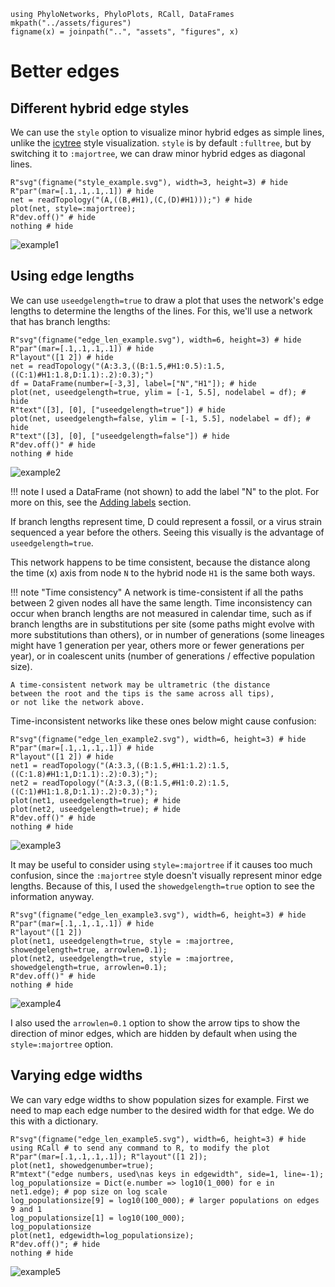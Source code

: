 ```@setup better_edges
using PhyloNetworks, PhyloPlots, RCall, DataFrames
mkpath("../assets/figures")
figname(x) = joinpath("..", "assets", "figures", x)
```

# Better edges

## Different hybrid edge styles

We can use the `style` option to visualize minor hybrid edges as simple lines,
unlike the [icytree](https://icytree.org/) style visualization. `style` is by default `:fulltree`,
but by switching it to `:majortree`, we can draw minor hybrid edges as diagonal lines.

```@example better_edges
R"svg"(figname("style_example.svg"), width=3, height=3) # hide
R"par"(mar=[.1,.1,.1,.1]) # hide
net = readTopology("(A,((B,#H1),(C,(D)#H1)));") # hide
plot(net, style=:majortree);
R"dev.off()" # hide
nothing # hide
```
![example1](../assets/figures/style_example.svg)

## Using edge lengths

We can use `useedgelength=true` to draw a plot that uses the network's edge lengths to determine the lengths of the
lines. For this, we'll use a network that has branch lengths:

```@example better_edges
R"svg"(figname("edge_len_example.svg"), width=6, height=3) # hide
R"par"(mar=[.1,.1,.1,.1]) # hide
R"layout"([1 2]) # hide
net = readTopology("(A:3.3,((B:1.5,#H1:0.5):1.5,((C:1)#H1:1.8,D:1.1):.2):0.3);")
df = DataFrame(number=[-3,3], label=["N","H1"]); # hide
plot(net, useedgelength=true, ylim = [-1, 5.5], nodelabel = df); # hide
R"text"([3], [0], ["useedgelength=true"]) # hide
plot(net, useedgelength=false, ylim = [-1, 5.5], nodelabel = df); # hide
R"text"([3], [0], ["useedgelength=false"]) # hide
R"dev.off()" # hide
nothing # hide
```
![example2](../assets/figures/edge_len_example.svg)

!!! note
    I used a DataFrame (not shown) to add the label "N" to the plot.
    For more on this, see the [Adding labels](@ref) section.

If branch lengths represent time, D could represent a fossil, or a virus strain sequenced
a year before the others. Seeing this visually is the advantage of `useedgelength=true`.

This network happens to be time consistent, because the distance
along the time (x) axis from node `N` to the hybrid node `H1` is
the same both ways.

!!! note "Time consistency"
    A network is time-consistent if all the paths between 2 given nodes all
    have the same length.
    Time inconsistency can occur when branch lengths are not measured in
    calendar time, such as if branch lengths are in substitutions per site
    (some paths might evolve with more substitutions than others), or in
    number of generations (some lineages might have 1 generation per year,
    others more or fewer generations per year), or in coalescent units
    (number of generations / effective population size).

    A time-consistent network may be ultrametric (the distance
    between the root and the tips is the same across all tips),
    or not like the network above.

Time-inconsistent networks like these ones below might cause confusion:

```@example better_edges
R"svg"(figname("edge_len_example2.svg"), width=6, height=3) # hide
R"par"(mar=[.1,.1,.1,.1]) # hide
R"layout"([1 2]) # hide
net1 = readTopology("(A:3.3,((B:1.5,#H1:1.2):1.5,((C:1.8)#H1:1,D:1.1):.2):0.3);");
net2 = readTopology("(A:3.3,((B:1.5,#H1:0.2):1.5,((C:1)#H1:1.8,D:1.1):.2):0.3);");
plot(net1, useedgelength=true); # hide
plot(net2, useedgelength=true); # hide
R"dev.off()" # hide
nothing # hide
```
![example3](../assets/figures/edge_len_example2.svg)

It may be useful to consider using `style=:majortree` if it causes
too much confusion, since the `:majortree` style doesn't visually represent
minor edge lengths. Because of this, I used the `showedgelength=true` option to
see the information anyway.

```@example better_edges
R"svg"(figname("edge_len_example3.svg"), width=6, height=3) # hide
R"par"(mar=[.1,.1,.1,.1]) # hide
R"layout"([1 2])
plot(net1, useedgelength=true, style = :majortree, showedgelength=true, arrowlen=0.1);
plot(net2, useedgelength=true, style = :majortree, showedgelength=true, arrowlen=0.1);
R"dev.off()" # hide
nothing # hide
```
![example4](../assets/figures/edge_len_example3.svg)

I also used the `arrowlen=0.1` option to show the arrow tips to show the direction of minor edges,
which are hidden by default when using the `style=:majortree` option.

## Varying edge widths

We can vary edge widths to show population sizes for example.
First we need to map each edge number to the desired width for that edge.
We do this with a dictionary.

```@repl better_edges
R"svg"(figname("edge_len_example5.svg"), width=6, height=3) # hide
using RCall # to send any command to R, to modify the plot
R"par"(mar=[.1,.1,.1,.1]); R"layout"([1 2]);
plot(net1, showedgenumber=true);
R"mtext"("edge numbers, used\nas keys in edgewidth", side=1, line=-1);
log_populationsize = Dict(e.number => log10(1_000) for e in net1.edge); # pop size on log scale
log_populationsize[9] = log10(100_000); # larger populations on edges 9 and 1
log_populationsize[1] = log10(100_000);
log_populationsize
plot(net1, edgewidth=log_populationsize);
R"dev.off()"; # hide
nothing # hide
```
![example5](../assets/figures/edge_len_example5.svg)
